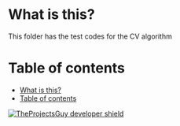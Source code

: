 # What is this?
This folder has the test codes for the CV algorithm

# Table of contents
- [What is this?](#what-is-this)
- [Table of contents](#table-of-contents)

[![TheProjectsGuy developer shield][TheProjectsGuy-dev-shield]][TheProjectsGuy-dev-profile]

[TheProjectsGuy-dev-shield]: https://img.shields.io/badge/Dev-TheProjectsGuy-0061ff.svg
[TheProjectsGuy-dev-profile]: https://github.com/TheProjectsGuy
